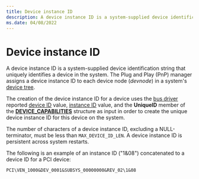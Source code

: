 ```yaml
---
title: Device instance ID
description: A device instance ID is a system-supplied device identification string that uniquely identifies a device in the system.
ms.date: 04/08/2022
---
```


# Device instance ID

A device instance ID is a system-supplied device identification string that uniquely identifies a device in the system. The Plug and Play (PnP) manager assigns a device instance ID to each device node (*devnode*) in a system's [device tree](../kernel/device-tree.md).

The creation of the device instance ID for a device uses the [bus driver](../kernel/bus-drivers.md) reported [device ID](device-ids.md) value, [instance ID](instance-ids.md) value, and the **UniqueID** member of the [**DEVICE_CAPABILITIES**](/windows-hardware/drivers/ddi/wdm/ns-wdm-_device_capabilities) structure as input in order to create the unique device instance ID for this device on the system.

The number of characters of a device instance ID, excluding a NULL-terminator, must be less than `MAX_DEVICE_ID_LEN`. A device instance ID is persistent across system restarts.

The following is an example of an instance ID ("1&08") concatenated to a device ID for a PCI device:

`PCI\VEN_1000&DEV_0001&SUBSYS_00000000&REV_02\1&08`
